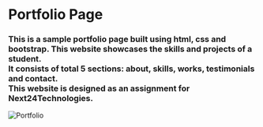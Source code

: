 
<h1>Portfolio Page</h1>
<h3>This is a sample portfolio page built using html, css and bootstrap. This website showcases the skills and projects of a student.<br> It consists of total 5 sections: about, skills, works, testimonials and contact.<br>This website is designed as an assignment for Next24Technologies.</h3>

![Portfolio](https://github.com/mohanseetha/portfolio-next24task/assets/133016844/07b497f2-f7df-4358-b03a-ae769dc161ce)
